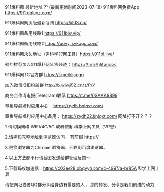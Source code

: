 911爆料网 最新地址 ?? (最新更新时间2023-07-18)
911爆料网免费App https://911.dqlcvz.com/

911爆料网网页版最新官网 https://bl03.co/

911爆料网备用线路1 https://911blw.vip/

911爆料网备用线路2 https://uovyj.sykogc.com/

911爆料网永久地址（需科学??网工具）https://911bl.live/

强烈推荐加入911爆料网公告频道： https://t.me/hljfundoc

911爆料网TG官方群 https://t.me/hljccgg

加入微信扣扣粉丝群  http://b.wiwji52.cn/s/PrV

商务合作请电报(Telegram)联系 https://t.me/DSAAA8899

章鱼导航福利应用中心： https://zydh.bnjqxt.com/

章鱼导航福利应用中心备用： https://zydh22.bnjqxt.com/
网址打不开？？？

1.请切换网络 WIFI/4G/5G 或者使用 科学上网工具（VP恩）

2.请拷贝完整地址到浏览器访问， 有前缀 https://

3.更换浏览器为Chrome 浏览器，不要用百度浏览器。

4.以上方法都不行请截图发送给群管理反馈～

5.下载蚂蚁加速器：https://c03ee28.obqyyh.com/c-4997/a-br85A 科学上网工具

请把网址或者QQ群分享给身边有需要的人 ，您的转发、分享是我们前进的动力
